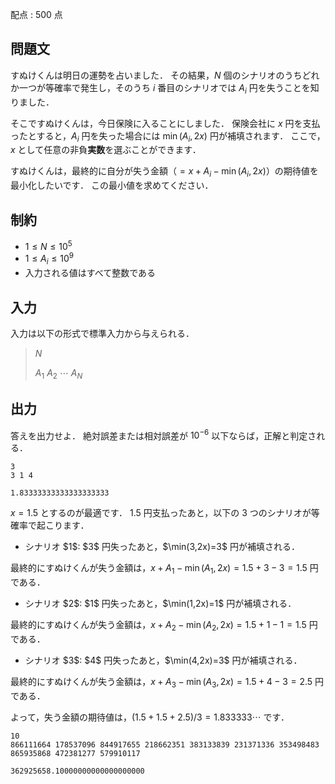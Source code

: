 配点 : $500$ 点

## 問題文

すぬけくんは明日の運勢を占いました．
その結果，$N$ 個のシナリオのうちどれか一つが等確率で発生し，そのうち $i$ 番目のシナリオでは $A_i$ 円を失うことを知りました．

そこですぬけくんは，今日保険に入ることにしました．
保険会社に $x$ 円を支払ったとすると，$A_i$ 円を失った場合には $\min(A_i,2x)$ 円が補填されます．
ここで，$x$ として任意の非負**実数**を選ぶことができます．

すぬけくんは，最終的に自分が失う金額（$=x+A_i-\min(A_i,2x)$）の期待値を最小化したいです．
この最小値を求めてください．

## 制約

- $1 \leq N \leq 10^5$
- $1 \leq A_i \leq 10^9$
- 入力される値はすべて整数である

## 入力

入力は以下の形式で標準入力から与えられる．

> $N$
> 
> $A_1$ $A_2$ $\cdots$ $A_N$

## 出力

答えを出力せよ．
絶対誤差または相対誤差が $10^{-6}$ 以下ならば，正解と判定される．

```input1
3
3 1 4
```

```output1
1.83333333333333333333
```

$x=1.5$ とするのが最適です．
$1.5$ 円支払ったあと，以下の $3$ つのシナリオが等確率で起こります．

- <p>シナリオ $1$: $3$ 円失ったあと，$\min(3,2x)=3$ 円が補填される．
最終的にすぬけくんが失う金額は，$x+A_1-\min(A_1,2x)=1.5+3-3=1.5$ 円である．</p>
- <p>シナリオ $2$: $1$ 円失ったあと，$\min(1,2x)=1$ 円が補填される．
最終的にすぬけくんが失う金額は，$x+A_2-\min(A_2,2x)=1.5+1-1=1.5$ 円である．</p>
- <p>シナリオ $3$: $4$ 円失ったあと，$\min(4,2x)=3$ 円が補填される．
最終的にすぬけくんが失う金額は，$x+A_3-\min(A_3,2x)=1.5+4-3=2.5$ 円である．</p>

よって，失う金額の期待値は，$(1.5+1.5+2.5)/3=1.833333\cdots$ です．

```input2
10
866111664 178537096 844917655 218662351 383133839 231371336 353498483 865935868 472381277 579910117
```

```output2
362925658.10000000000000000000
```